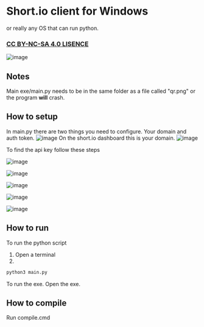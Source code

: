 # Short.io client for Windows
or really any OS that can run python.

### [CC BY-NC-SA 4.0 LISENCE](https://creativecommons.org/licenses/by-nc-sa/4.0/)
![image](https://github.com/Juliasmatius/Short.io-client/assets/80146546/de6371ce-5d3c-4ea2-96b1-c0d414a4b89b)

## Notes
Main exe/main.py needs to be in the same folder as a file called "qr.png" or the program **will** crash.

## How to setup
In main.py there are two things you need to configure. Your domain and auth token.
![image](https://github.com/Juliasmatius/Short.io-client/assets/80146546/bcd4cf37-377f-49eb-9f0f-7bf70117e5e3)
On the short.io dashboard this is your domain.
![image](https://github.com/Juliasmatius/Short.io-client/assets/80146546/d4268144-4203-457d-bf72-a011c1128717)

To find the api key follow these steps

![image](https://github.com/Juliasmatius/Short.io-client/assets/80146546/0c6bc13e-d74d-4fc7-9980-d72ce025e773)

![image](https://github.com/Juliasmatius/Short.io-client/assets/80146546/942af888-d0b3-42f3-85f7-59d0ad5061c6)

![image](https://github.com/Juliasmatius/Short.io-client/assets/80146546/68ee094c-fdf7-4ab4-a799-d00102b16169)

![image](https://github.com/Juliasmatius/Short.io-client/assets/80146546/b7fa226d-99c3-4a04-9cdd-23a58c9eead4)

![image](https://github.com/Juliasmatius/Short.io-client/assets/80146546/a635e107-9903-4c1f-a90f-bc9750b4957b)


## How to run
To run the python script
1. Open a terminal
2. 
```bash
python3 main.py
```

To run the exe. Open the exe.

## How to compile
Run compile.cmd

